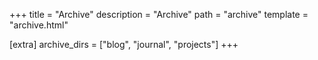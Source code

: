 +++
title = "Archive"
description = "Archive"
path = "archive"
template = "archive.html"

[extra]
archive_dirs = ["blog", "journal", "projects"]
+++
